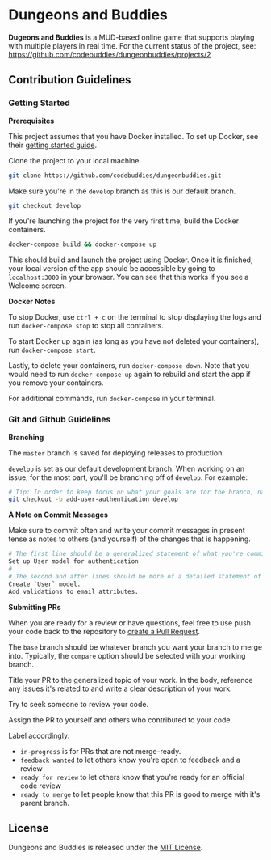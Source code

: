 # Dungeons and Buddies
**Dugeons and Buddies** is a MUD-based online game that supports playing with multiple players in real time. For the current status of the project, see: https://github.com/codebuddies/dungeonbuddies/projects/2

## Contribution Guidelines
### Getting Started
**Prerequisites**

This project assumes that you have Docker installed. To set up Docker, see their [getting started guide](https://www.docker.com/get-started).

Clone the project to your local machine.
```bash
git clone https://github.com/codebuddies/dungeonbuddies.git
```

Make sure you're in the `develop` branch as this is our default branch.
```bash
git checkout develop
```

If you're launching the project for the very first time, build the Docker containers.
```bash
docker-compose build && docker-compose up
```

This should build and launch the project using Docker. Once it is finished, your local version of the app should be accessible by going to `localhost:3000` in your browser. You can see that this works if you see a Welcome screen.

**Docker Notes**

To stop Docker, use `ctrl + c` on the terminal to stop displaying the logs and run `docker-compose stop` to stop all containers.

To start Docker up again (as long as you have not deleted your containers), run `docker-compose start`.

Lastly, to delete your containers, run `docker-compose down`. Note that you would need to run `docker-compose up` again to rebuild and start the app if you remove your containers.

For additional commands, run `docker-compose` in your terminal.

### Git and Github Guidelines
**Branching**

The `master` branch is saved for deploying releases to production.

`develop` is set as our default development branch. When working on an issue, for the most part, you'll be branching off of `develop`. For example:
```bash
# Tip: In order to keep focus on what your goals are for the branch, name it as an activity of what you are working on.
git checkout -b add-user-authentication develop
```

**A Note on Commit Messages**

Make sure to commit often and write your commit messages in present tense as notes to others (and yourself) of the changes that is happening.
```bash
# The first line should be a generalized statement of what you're committing.
Set up User model for authentication
#
# The second and after lines should be more of a detailed statement of what you are changing in your commit.
Create `User` model.
Add validations to email attributes.
```

**Submitting PRs**

When you are ready for a review or have questions, feel free to use push your code back to the repository to [create a Pull Request](https://github.com/codebuddies/dungeonbuddies/compare).

The `base` branch should be whatever branch you want your branch to merge into. Typically, the `compare` option should be selected with your working branch.

Title your PR to the generalized topic of your work. In the body, reference any issues it's related to and write a clear description of your work.

Try to seek someone to review your code.

Assign the PR to yourself and others who contributed to your code.

Label accordingly:
+ `in-progress` is for PRs that are not merge-ready.
+ `feedback wanted` to let others know you're open to feedback and a review
+ `ready for review` to let others know that you're ready for an official code review
+ `ready to merge` to let people know that this PR is good to merge with it's parent branch.

## License
Dungeons and Buddies is released under the [MIT License](https://github.com/codebuddies/dungeonbuddies/blob/develop/LICENSE).
